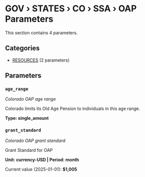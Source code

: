 # GOV › STATES › CO › SSA › OAP Parameters

This section contains 4 parameters.

## Categories

- [RESOURCES](resources/index.md) (2 parameters)

## Parameters

### `age_range`
*Colorado OAP age range*

Colorado limits its Old Age Pension to individuals in this age range.

**Type: single_amount**


### `grant_standard`
*Colorado OAP grant standard*

Grant Standard for OAP

**Unit: currency-USD | Period: month**

Current value (2025-01-01): **$1,005**

